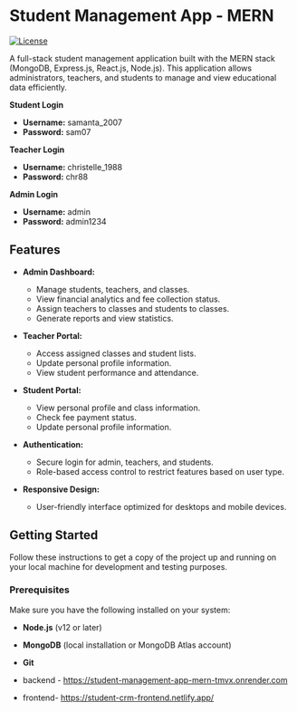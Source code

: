 # Student Management App - MERN

[![License](https://img.shields.io/badge/license-MIT-blue.svg)](LICENSE)

A full-stack student management application built with the MERN stack (MongoDB, Express.js, React.js, Node.js). This application allows administrators, teachers, and students to manage and view educational data efficiently.

**Student Login**

- **Username:** samanta_2007
- **Password:** sam07

**Teacher Login**

- **Username:** christelle_1988
- **Password:** chr88

**Admin Login**

- **Username:** admin
- **Password:** admin1234

## Features

- **Admin Dashboard:**
  - Manage students, teachers, and classes.
  - View financial analytics and fee collection status.
  - Assign teachers to classes and students to classes.
  - Generate reports and view statistics.

- **Teacher Portal:**
  - Access assigned classes and student lists.
  - Update personal profile information.
  - View student performance and attendance.

- **Student Portal:**
  - View personal profile and class information.
  - Check fee payment status.
  - Update personal profile information.

- **Authentication:**
  - Secure login for admin, teachers, and students.
  - Role-based access control to restrict features based on user type.

- **Responsive Design:**
  - User-friendly interface optimized for desktops and mobile devices.

## Getting Started

Follow these instructions to get a copy of the project up and running on your local machine for development and testing purposes.

### Prerequisites

Make sure you have the following installed on your system:

- **Node.js** (v12 or later)
- **MongoDB** (local installation or MongoDB Atlas account)
- **Git**

- backend - https://student-management-app-mern-tmvx.onrender.com
- frontend- https://student-crm-frontend.netlify.app/
